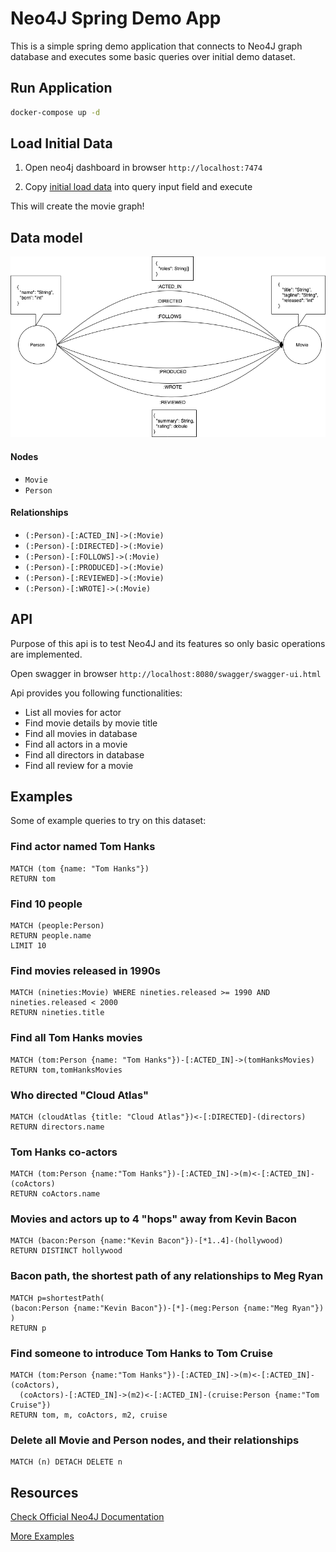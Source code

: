 # Neo4J Spring Demo App

This is a simple spring demo application that connects to Neo4J graph database and executes some basic queries over initial demo dataset. 

## Run Application

```bash
docker-compose up -d 
```

## Load Initial Data

1. Open neo4j dashboard in browser `http://localhost:7474`

2. Copy [initial load data](src/main/resources/initial.data) into query input field and execute

This will create the movie graph!

## Data model
![movies model](doc/movies-model.png)
#### Nodes
* `Movie`
* `Person`
#### Relationships
* `(:Person)-[:ACTED_IN]->(:Movie)`
* `(:Person)-[:DIRECTED]->(:Movie)`
* `(:Person)-[:FOLLOWS]->(:Movie)`
* `(:Person)-[:PRODUCED]->(:Movie)`
* `(:Person)-[:REVIEWED]->(:Movie)`
* `(:Person)-[:WROTE]->(:Movie)`

## API
Purpose of this api is to test Neo4J and its features so only basic operations are implemented.

Open swagger in browser `http://localhost:8080/swagger/swagger-ui.html`

Api provides you following functionalities:
* List all movies for actor
* Find movie details by movie title
* Find all movies in database
* Find all actors in a movie
* Find all directors in database
* Find all review for a movie

## Examples

Some of example queries to try on this dataset:

### Find actor named Tom Hanks

```
MATCH (tom {name: "Tom Hanks"}) 
RETURN tom
```

### Find 10 people
```
MATCH (people:Person) 
RETURN people.name 
LIMIT 10
```

### Find movies released in 1990s
```
MATCH (nineties:Movie) WHERE nineties.released >= 1990 AND nineties.released < 2000 
RETURN nineties.title
```

### Find all Tom Hanks movies
```
MATCH (tom:Person {name: "Tom Hanks"})-[:ACTED_IN]->(tomHanksMovies) 
RETURN tom,tomHanksMovies
```

### Who directed "Cloud Atlas"
```
MATCH (cloudAtlas {title: "Cloud Atlas"})<-[:DIRECTED]-(directors) 
RETURN directors.name
```

### Tom Hanks co-actors
```
MATCH (tom:Person {name:"Tom Hanks"})-[:ACTED_IN]->(m)<-[:ACTED_IN]-(coActors) 
RETURN coActors.name
```

### Movies and actors up to 4 "hops" away from Kevin Bacon
```
MATCH (bacon:Person {name:"Kevin Bacon"})-[*1..4]-(hollywood)
RETURN DISTINCT hollywood
```

### Bacon path, the shortest path of any relationships to Meg Ryan
```
MATCH p=shortestPath(
(bacon:Person {name:"Kevin Bacon"})-[*]-(meg:Person {name:"Meg Ryan"})
)
RETURN p
```

### Find someone to introduce Tom Hanks to Tom Cruise
```
MATCH (tom:Person {name:"Tom Hanks"})-[:ACTED_IN]->(m)<-[:ACTED_IN]-(coActors),
  (coActors)-[:ACTED_IN]->(m2)<-[:ACTED_IN]-(cruise:Person {name:"Tom Cruise"})
RETURN tom, m, coActors, m2, cruise
```

### Delete all Movie and Person nodes, and their relationships
```
MATCH (n) DETACH DELETE n
```

## Resources

[Check Official Neo4J Documentation](https://neo4j.com/docs/)

[More Examples](https://neo4j.com/graphgists/)
